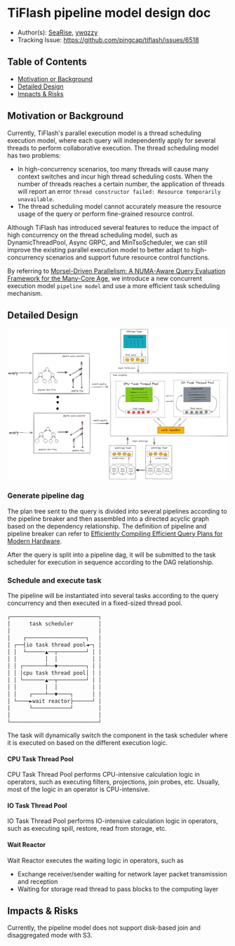 # TiFlash pipeline model design doc

* Author(s): [SeaRise](https://github.com/SeaRise), [ywqzzy](https://github.com/ywqzzy)
* Tracking Issue: <https://github.com/pingcap/tiflash/issues/6518>

## Table of Contents

* [Motivation or Background](#motivation-or-background)
* [Detailed Design](#detailed-design)
* [Impacts & Risks](#impacts-risks)

## Motivation or Background

Currently, TiFlash's parallel execution model is a thread scheduling execution model, where each query will independently apply for several threads to perform collaborative execution.
The thread scheduling model has two problems: 
- In high-concurrency scenarios, too many threads will cause many context switches and incur high thread scheduling costs. When the number of threads reaches a certain number, the application of threads will report an error `thread constructor failed: Resource temporarily unavailable`. 
- The thread scheduling model cannot accurately measure the resource usage of the query or perform fine-grained resource control.

Although TiFlash has introduced several features to reduce the impact of high concurrency on the thread scheduling model, such as DynamicThreadPool, Async GRPC, and MinTsoScheduler, we can still improve the existing parallel execution model to better adapt to high-concurrency scenarios and support future resource control functions.

By referring to [Morsel-Driven Parallelism: A NUMA-Aware Query Evaluation Framework for the Many-Core Age](https://15721.courses.cs.cmu.edu/spring2016/papers/p743-leis.pdf), we introduce a new concurrent execution model `pipeline model` and use a more efficient task scheduling mechanism.

## Detailed Design

![pipeline_model_overview](./images/2023-06-07-tiflash-pipeline-model.png)

### Generate pipeline dag

The plan tree sent to the query is divided into several pipelines according to the pipeline breaker and then assembled into a directed acyclic graph based on the dependency relationship. The definition of pipeline and pipeline breaker can refer to [Efficiently Compiling Efficient Query Plans for Modern Hardware](https://www.vldb.org/pvldb/vol4/p539-neumann.pdf).

After the query is split into a pipeline dag, it will be submitted to the task scheduler for execution in sequence according to the DAG relationship.

### Schedule and execute task

The pipeline will be instantiated into several tasks according to the query concurrency and then executed in a fixed-sized thread pool.
```
┌────────────────────────────┐
│      task scheduler        │
│                            │
│    ┌───────────────────┐   │
│ ┌──┤io task thread pool◄─┐ │
│ │  └──────▲──┬─────────┘ │ │
│ │         │  │           │ │
│ │ ┌───────┴──▼─────────┐ │ │
│ │ │cpu task thread pool│ │ │
│ │ └───────▲──┬─────────┘ │ │
│ │         │  │           │ │
│ │    ┌────┴──▼────┐      │ │
│ └────►wait reactor├──────┘ │
│      └────────────┘        │
│                            │
└────────────────────────────┘
```
The task will dynamically switch the component in the task scheduler where it is executed on based on the different execution logic.

#### CPU Task Thread Pool

CPU Task Thread Pool performs CPU-intensive calculation logic in operators, such as executing filters, projections, join probes, etc. Usually, most of the logic in an operator is CPU-intensive.

#### IO Task Thread Pool

IO Task Thread Pool performs IO-intensive calculation logic in operators, such as executing spill, restore, read from storage, etc.

#### Wait Reactor

Wait Reactor executes the waiting logic in operators, such as 
- Exchange receiver/sender waiting for network layer packet transmission and reception
- Waiting for storage read thread to pass blocks to the computing layer

## Impacts & Risks

Currently, the pipeline model does not support disk-based join and disaggregated mode with S3.
